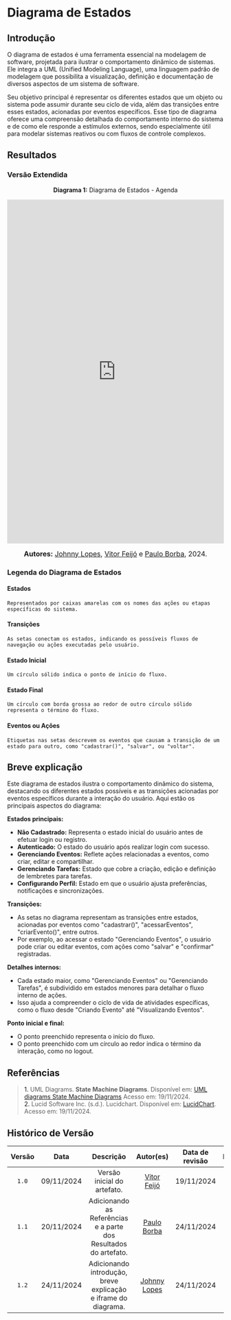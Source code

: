# Diagrama de Estados

## Introdução

O diagrama de estados é uma ferramenta essencial na modelagem de software, projetada para ilustrar o comportamento dinâmico de sistemas. Ele integra a UML (Unified Modeling Language), uma linguagem padrão de modelagem que possibilita a visualização, definição e documentação de diversos aspectos de um sistema de software.

Seu objetivo principal é representar os diferentes estados que um objeto ou sistema pode assumir durante seu ciclo de vida, além das transições entre esses estados, acionadas por eventos específicos. Esse tipo de diagrama oferece uma compreensão detalhada do comportamento interno do sistema e de como ele responde a estímulos externos, sendo especialmente útil para modelar sistemas reativos ou com fluxos de controle complexos.

## Resultados

### Versão Extendida

<p align="center" > <strong> Diagrama 1:</Strong> Diagrama de Estados - Agenda</font> <gitbr></p>
<iframe frameborder="0" style="width:100%;height:800px;" src="https://viewer.diagrams.net/?tags=%7B%7D&lightbox=1&highlight=0000ff&layers=1&nav=1&title=diagrama_estados.drawio#Uhttps%3A%2F%2Fdrive.google.com%2Fuc%3Fid%3D1fa0urfy05bsMGvvUzM8FoYJRFKt2y9K8%26export%3Ddownload"></iframe>

<font size="3"><p style="text-align: center"><b>Autores:</b> [Johnny Lopes](https://github.com/JohnnyLopess), [Vitor Feijó](https://github.com/vitorfleonardo) e [Paulo Borba](https://github.com/paulohborba), 2024.</p></font>

### Legenda do Diagrama de Estados

#### Estados

    Representados por caixas amarelas com os nomes das ações ou etapas específicas do sistema.

#### Transições

    As setas conectam os estados, indicando os possíveis fluxos de navegação ou ações executadas pelo usuário.

#### Estado Inicial

    Um círculo sólido indica o ponto de início do fluxo.

#### Estado Final

    Um círculo com borda grossa ao redor de outro círculo sólido representa o término do fluxo.

#### Eventos ou Ações

    Etiquetas nas setas descrevem os eventos que causam a transição de um estado para outro, como "cadastrar()", "salvar", ou "voltar".

## Breve explicação

Este diagrama de estados ilustra o comportamento dinâmico do sistema, destacando os diferentes estados possíveis e as transições acionadas por eventos específicos durante a interação do usuário. Aqui estão os principais aspectos do diagrama:

**Estados principais:**

* **Não Cadastrado:** Representa o estado inicial do usuário antes de efetuar login ou registro.
* **Autenticado:** O estado do usuário após realizar login com sucesso.
* **Gerenciando Eventos:** Reflete ações relacionadas a eventos, como criar, editar e compartilhar.
* **Gerenciando Tarefas:** Estado que cobre a criação, edição e definição de lembretes para tarefas.
* **Configurando Perfil:** Estado em que o usuário ajusta preferências, notificações e sincronizações.

**Transições:**

* As setas no diagrama representam as transições entre estados, acionadas por eventos como "cadastrar()", "acessarEventos", "criarEvento()", entre outros.
* Por exemplo, ao acessar o estado "Gerenciando Eventos", o usuário pode criar ou editar eventos, com ações como "salvar" e "confirmar" registradas.

**Detalhes internos:**

* Cada estado maior, como "Gerenciando Eventos" ou "Gerenciando Tarefas", é subdividido em estados menores para detalhar o fluxo interno de ações.
* Isso ajuda a compreender o ciclo de vida de atividades específicas, como o fluxo desde "Criando Evento" até "Visualizando Eventos".

**Ponto inicial e final:**

* O ponto preenchido representa o início do fluxo.
* O ponto preenchido com um círculo ao redor indica o término da interação, como no logout.

## Referências

> <a>1.</a> UML Diagrams. **State Machine Diagrams**. Disponível em: [UML diagrams State Machine Diagrams](https://www.uml-diagrams.org/state-machine-diagrams.html)  Acesso em: 19/11/2024. <br>
> <a>2.</a> Lucid Software Inc. (s.d.). Lucidchart. Disponível em: [LucidChart](https://www.lucidchart.com/pages/pt/o-que-e-diagrama-de-maquina-de-estados-uml). Acesso em: 19/11/2024. <br>

## Histórico de Versão

| Versão | Data | Descrição | Autor(es) | Data de revisão | Revisor(es) |
| :-: | :-: | :-: | :-: | :-: | :-: |
| `1.0` | 09/11/2024  | Versão inicial do artefato. | [Vitor Feijó](https://github.com/vitorfleonardo) | 19/11/2024  | [Paulo Borba](https://github.com/paulohborba) |
| `1.1` | 20/11/2024  | Adicionando as Referências e a parte dos Resultados do artefato. | [Paulo Borba](https://github.com/paulohborba) | 24/11/2024 | [Johnny Lopes](https://github.com/JohnnyLopess)  |
| `1.2` | 24/11/2024  | Adicionando introdução, breve explicação e iframe do diagrama. | [Johnny Lopes](https://github.com/JohnnyLopess) | 24/11/2024 |  [Paulo Borba](https://github.com/paulohborba) |
